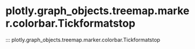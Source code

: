 # plotly.graph_objects.treemap.marker.colorbar.Tickformatstop

::: plotly.graph_objects.treemap.marker.colorbar.Tickformatstop
